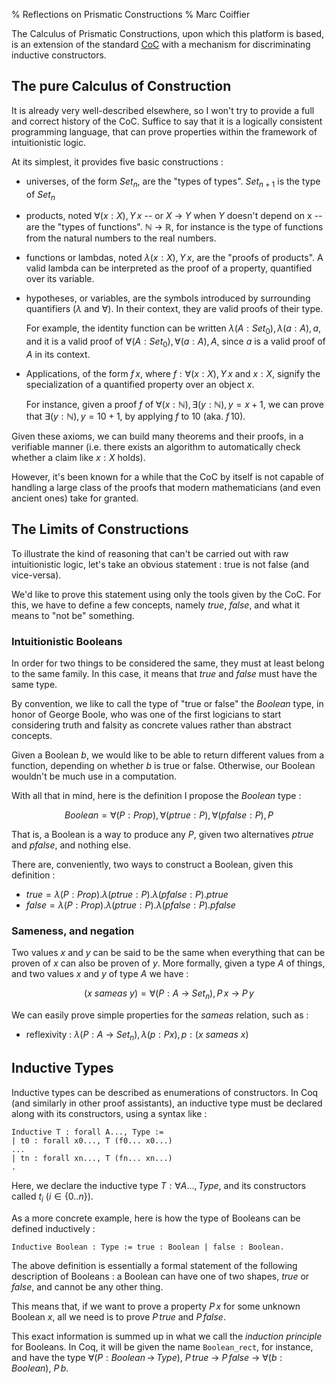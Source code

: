% Reflections on Prismatic Constructions
% Marc Coiffier

The Calculus of Prismatic Constructions, upon which this platform is
based, is an extension of the standard
[CoC](https://en.wikipedia.org/wiki/Calculus_of_constructions) with a
mechanism for discriminating inductive constructors.

The pure Calculus of Construction
----------------------------

It is already very well-described elsewhere, so I won't try to provide
a full and correct history of the CoC. Suffice to say that it is a
logically consistent programming language, that can prove properties
within the framework of intuitionistic logic.

At its simplest, it provides five basic constructions :

  - universes, of the form $Set_n$, are the "types of
    types". $Set_{n+1}$ is the type of $Set_{n}$

  - products, noted $\forall (x:X), Y\,x$ -- or $X\ \rightarrow\ Y$
    when $Y$ doesn't depend on x -- are the "types of
    functions". $\mathbb{N}\ \rightarrow\ \mathbb{R}$, for instance is
    the type of functions from the natural numbers to the real numbers.

  - functions or lambdas, noted $\lambda (x:X), Y\,x$, are the "proofs
    of products". A valid lambda can be interpreted as the proof of a
    property, quantified over its variable.

  - hypotheses, or variables, are the symbols introduced by
    surrounding quantifiers ($\lambda$ and $\forall$). In their
    context, they are valid proofs of their type.

    For example, the identity function can be written $\lambda
    (A:Set_{0}), \lambda (a:A), a$, and it is a valid proof of
    $\forall (A:Set_{0}), \forall (a:A), A$, since $a$ is a valid
    proof of $A$ in its context.

  - Applications, of the form $f\,x$, where $f : \forall (x:X), Y\,x$
    and $x : X$, signify the specialization of a quantified property
    over an object $x$.

    For instance, given a proof $f$ of $\forall (x:\mathbb{N}), \exists
    (y:\mathbb{N}), y = x+1$, we can prove that $\exists
    (y:\mathbb{N}), y=10+1$, by applying $f$ to $10$ (aka. $f\,10$).

Given these axioms, we can build many theorems and their proofs, in a
verifiable manner (i.e. there exists an algorithm to automatically
check whether a claim like $x : X$ holds).

However, it's been known for a while that the CoC by itself is not
capable of handling a large class of the proofs that modern
mathematicians (and even ancient ones) take for granted.

The Limits of Constructions
---------------------------

To illustrate the kind of reasoning that can't be carried out with raw
intuitionistic logic, let's take an obvious statement : true is not
false (and vice-versa).

We'd like to prove this statement using only the tools given by the
CoC. For this, we have to define a few concepts, namely $true$,
$false$, and what it means to "not be" something.

### Intuitionistic Booleans

In order for two things to be considered the same, they must at least
belong to the same family. In this case, it means that $true$ and
$false$ must have the same type.

By convention, we like to call the type of "true or false" the
$Boolean$ type, in honor of George Boole, who was one of the first
logicians to start considering truth and falsity as concrete values
rather than abstract concepts.

Given a Boolean $b$, we would like to be able to return different
values from a function, depending on whether $b$ is true or
false. Otherwise, our Boolean wouldn't be much use in a computation.

With all that in mind, here is the definition I propose the $Boolean$ type :

$$
Boolean = \forall (P:Prop), \forall (ptrue:P), \forall (pfalse:P), P
$$

That is, a Boolean is a way to produce any $P$, given two alternatives
$ptrue$ and $pfalse$, and nothing else.

There are, conveniently, two ways to construct a Boolean, given this
definition :

  - $true = \lambda (P:Prop). \lambda (ptrue:P). \lambda (pfalse:P). ptrue$
  - $false = \lambda (P:Prop). \lambda (ptrue:P). \lambda (pfalse:P). pfalse$

### Sameness, and negation

Two values $x$ and $y$ can be said to be the same when everything that
can be proven of $x$ can also be proven of $y$. More formally, given a
type $A$ of things, and two values $x$ and $y$ of type $A$ we have :

$$
(x\ sameas\ y) = \forall (P:A\ \rightarrow\ Set_{n}), P\,x\ \rightarrow\ P\,y
$$

We can easily prove simple properties for the $sameas$ relation, such as :

  - reflexivity : $\lambda (P:A\ \rightarrow\ Set_{n}), \lambda (p:P x), p : (x\ sameas\ x)$

Inductive Types
-----------

Inductive types can be described as enumerations of constructors. In
Coq (and similarly in other proof assistants), an inductive type must
be declared along with its constructors, using a syntax like :

~~~~~~~{.coq}
Inductive T : forall A..., Type :=
| t0 : forall x0..., T (f0... x0...) 
...
| tn : forall xn..., T (fn... xn...)
.
~~~~~~~~~

Here, we declare the inductive type $T : \forall A..., Type$, and its
constructors called $t_{i}$ ($i \in \{0..n\}$).

As a more concrete example, here is how the type of Booleans can be
defined inductively :

~~~~~~~{.coq}
Inductive Boolean : Type := true : Boolean | false : Boolean.
~~~~~~~~

The above definition is essentially a formal statement of the
following description of Booleans : a Boolean can have one of two
shapes, $true$ or $false$, and cannot be any other thing.

This means that, if we want to prove a property $P\,x$ for some unknown
Boolean $x$, all we need is to prove $P\,true$ and $P\,false$.

This exact information is summed up in what we call the *induction
principle* for Booleans. In Coq, it will be given the name
`Boolean_rect`, for instance, and have the type $\forall
(P:Boolean\,\rightarrow\,Type),\ P\,true\ \rightarrow\ P\,false\
\rightarrow\ \forall (b:Boolean),\ P\,b$.


